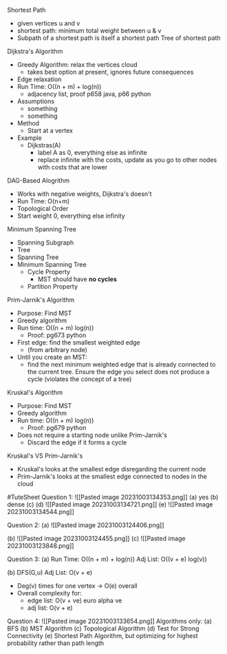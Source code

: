 Shortest Path
- given vertices u and v
- shortest path: minimum total weight between u & v
- Subpath of a shortest path is itself a shortest path
Tree of shortest path

Dijkstra's Algorithm
- Greedy Algorithm: relax the vertices cloud
	- takes best option at present, ignores future consequences
- Edge relaxation
- Run Time: O((n + m) + log(n))
	- adjacency list, proof p658 java, p66 python
- Assumptions
	- something
	- something
- Method
	- Start at a vertex
- Example
	- Dijkstras(A)
		- label A as 0, everything else as infinite
		- replace infinite with the costs, update as you go to other nodes with costs that are lower

DAG-Based Alogrithm
- Works with negative weights, Dijkstra's doesn't
- Run Time: O(n+m)
- Topological Order
- Start weight 0, everything else infinity

Minimum Spanning Tree
- Spanning Subgraph
- Tree
- Spanning Tree
- Minimum Spanning Tree
	- Cycle Property
		- MST should have **no cycles**
	- Partition Property

Prim-Jarnik's Algorithm
- Purpose: Find MST
- Greedy algorithm
- Run time: O((n + m) log(n))
	- Proof: pg673 python
- First edge: find the smallest weighted edge
	- (from arbitrary node)
- Until you create an MST:
	- find the next minimum weighted edge that is already connected to the current tree. Ensure the edge you select does not produce a cycle (violates the concept of a tree)

Kruskal's Algorithm
- Purpose: Find MST
- Greedy algorithm
- Run time: O((n + m) log(n))
	- Proof: pg679 python
- Does not require a starting node unlike Prim-Jarnik's
	- Discard the edge if it forms a cycle

Kruskal's VS Prim-Jarnik's
- Kruskal's looks at the smallest edge disregarding the current node
- Prim-Jarnik's looks at the smallest edge connected to nodes in the cloud

#TuteSheet 
Question 1:
![[Pasted image 20231003134353.png]]
(a) yes
(b) dense
	(c)
(d)
![[Pasted image 20231003134721.png]]
(e)
![[Pasted image 20231003134544.png]]

Question 2:
(a) 
![[Pasted image 20231003124406.png]]

(b)
![[Pasted image 20231003124455.png]]
(c)
![[Pasted image 20231003123848.png]]

Question 3:
(a)
Run Time: O((n + m) + log(n))
Adj List: O((v + e) log(v))

(b) DFS(G,u)
Adj List: O(v + e)
- Deg(v) times for one vertex -> O(e) overall
- Overall complexity for:
	- edge list: O(v + ve) euro alpha ve 
	- adj list: O(v + e)

Question 4:
![[Pasted image 20231003133654.png]]
Algorithms only:
(a) BFS
(b) MST Algorithm
(c) Topological Algorithm
(d) Test for Strong Connectivity
(e) Shortest Path Algorithm, but optimizing for highest probability rather than path length